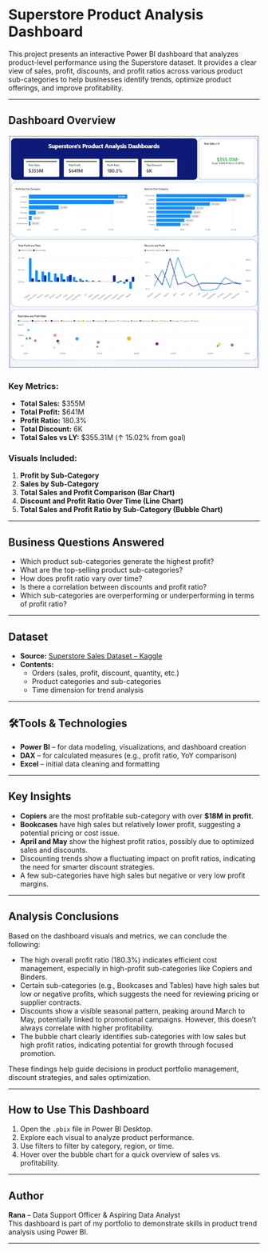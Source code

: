 #  Superstore Product Analysis Dashboard

This project presents an interactive Power BI dashboard that analyzes product-level performance using the Superstore dataset. It provides a clear view of sales, profit, discounts, and profit ratios across various product sub-categories to help businesses identify trends, optimize product offerings, and improve profitability.

---

## Dashboard Overview


![Dashboard Screenshot](https://github.com/Rana2Rana/myproject/blob/main/assest/Superstore%20Dashboard-Overview.png)


### Key Metrics:
- **Total Sales:** $355M  
- **Total Profit:** $641M  
- **Profit Ratio:** 180.3%  
- **Total Discount:** 6K  
- **Total Sales vs LY:** $355.31M (↑ 15.02% from goal)

### Visuals Included:
1. **Profit by Sub-Category**  
2. **Sales by Sub-Category**  
3. **Total Sales and Profit Comparison (Bar Chart)**  
4. **Discount and Profit Ratio Over Time (Line Chart)**  
5. **Total Sales and Profit Ratio by Sub-Category (Bubble Chart)**

---

## Business Questions Answered

- Which product sub-categories generate the highest profit?
- What are the top-selling product sub-categories?
- How does profit ratio vary over time?
- Is there a correlation between discounts and profit ratio?
- Which sub-categories are overperforming or underperforming in terms of profit ratio?

---

## Dataset

- **Source:** [Superstore Sales Dataset – Kaggle](https://www.kaggle.com/datasets/vivek468/superstore-dataset-final)
- **Contents:**  
  - Orders (sales, profit, discount, quantity, etc.)  
  - Product categories and sub-categories  
  - Time dimension for trend analysis

---

## 🛠Tools & Technologies

- **Power BI** – for data modeling, visualizations, and dashboard creation  
- **DAX** – for calculated measures (e.g., profit ratio, YoY comparison)  
- **Excel** – initial data cleaning and formatting

---

## Key Insights

- **Copiers** are the most profitable sub-category with over **$18M in profit**.
- **Bookcases** have high sales but relatively lower profit, suggesting a potential pricing or cost issue.
- **April and May** show the highest profit ratios, possibly due to optimized sales and discounts.
- Discounting trends show a fluctuating impact on profit ratios, indicating the need for smarter discount strategies.
- A few sub-categories have high sales but negative or very low profit margins.

---
## Analysis Conclusions

Based on the dashboard visuals and metrics, we can conclude the following:

- The high overall profit ratio (180.3%) indicates efficient cost management, especially in high-profit sub-categories like Copiers and Binders.
- Certain sub-categories (e.g., Bookcases and Tables) have high sales but low or negative profits, which suggests the need for reviewing pricing or supplier contracts.
- Discounts show a visible seasonal pattern, peaking around March to May, potentially linked to promotional campaigns. However, this doesn’t always correlate with higher profitability.
- The bubble chart clearly identifies sub-categories with low sales but high profit ratios, indicating potential for growth through focused promotion.

These findings help guide decisions in product portfolio management, discount strategies, and sales optimization.

---

## How to Use This Dashboard

1. Open the `.pbix` file in Power BI Desktop.
2. Explore each visual to analyze product performance.
3. Use filters to filter by category, region, or time.
4. Hover over the bubble chart for a quick overview of sales vs. profitability.

---
## Author

**Rana** – Data Support Officer & Aspiring Data Analyst  
This dashboard is part of my portfolio to demonstrate skills in product trend analysis using Power BI.

---  
